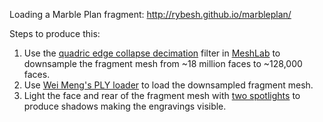 Loading a Marble Plan fragment: http://rybesh.github.io/marbleplan/

Steps to produce this:

1. Use the [quadric edge collapse decimation](http://www.shapeways.com/tutorials/polygon_reduction_with_meshlab) filter in [MeshLab](http://meshlab.sourceforge.net/) to downsample the fragment mesh from ~18 million faces to ~128,000 faces.
2. Use [Wei Meng's PLY loader](http://threejs.org/examples/webgl_loader_ply.html) to load the downsampled fragment mesh.
3. Light the face and rear of the fragment mesh with [two spotlights](main.js#L39-L60) to produce shadows making the engravings visible.
